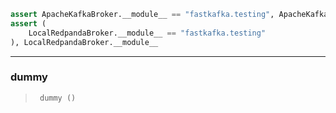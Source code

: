 
<!-- WARNING: THIS FILE WAS AUTOGENERATED! DO NOT EDIT! -->

``` python
assert ApacheKafkaBroker.__module__ == "fastkafka.testing", ApacheKafkaBroker.__module__
assert (
    LocalRedpandaBroker.__module__ == "fastkafka.testing"
), LocalRedpandaBroker.__module__
```

------------------------------------------------------------------------

### dummy

>      dummy ()
